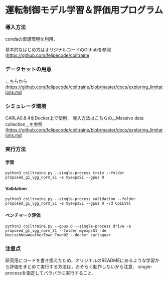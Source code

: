 # 運転制御モデル学習＆評価用プログラム

### 導入方法
condaの仮想環境を利用．

基本的なはじめ方はオリジナルコードのGithubを参照 (https://github.com/felipecode/coiltraine

### データセットの用意
こちらから (https://github.com/felipecode/coiltraine/blob/master/docs/exploring_limitations.md

### シミュレータ環境
CARLA0.8.4をDocker上で使用．
導入方法はこちらの__Massive data collection__を参照 (https://github.com/felipecode/coiltraine/blob/master/docs/exploring_limitations.md

### 実行方法
#### 学習
```python3 coiltraine.py --single-process train --folder proposed_g1_vgg_norm_S1 -e myexpsS1 --gpus 0```

#### Validation
```python3 coiltraine.py --single-process validation --folder proposed_g1_vgg_norm_S1 -e myexpsS1 --gpus 0 -vd CoILVal```

#### ベンチマーク評価
```python3 coiltraine.py --gpus 0 --single-process drive -e proposed_g1_vgg_norm_S1 --folder myexpsS1 -de NocrashNewWeatherTown_Town02 --docker carlagear```

### 注意点
研究用にコードを書き換えたため，オリジナルのREADMEにあるような学習から評価をまとめて実行する方法は，おそらく動作しないから注意．
single-processを指定してバラバラに実行すること．
